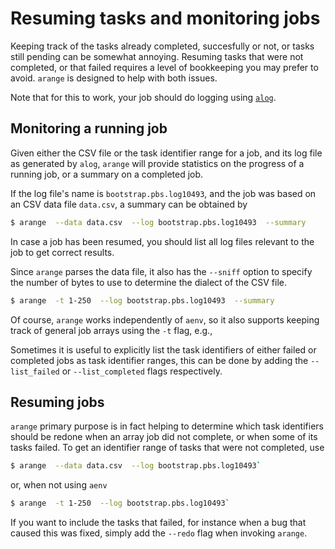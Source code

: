 # Resuming tasks and monitoring jobs
Keeping track of the tasks already completed, succesfully or not, or tasks
still pending can be somewhat annoying.  Resuming tasks that were not
completed, or that failed requires a level of bookkeeping you may prefer
to avoid.  `arange`  is designed to help with both issues.

Note that for this to work, your job should do logging using
[`alog`](alog.md).

## Monitoring a running job
Given either the CSV file or the task identifier range for a job, and its
log file as generated by `alog`, `arange` will provide statistics on the
progress of a running job, or a summary on a completed job.

If the log file's name is `bootstrap.pbs.log10493`, and the job was based
on an CSV data file `data.csv`, a summary can be obtained by
```bash
$ arange  --data data.csv  --log bootstrap.pbs.log10493  --summary
```
In case a job has been resumed, you should list all log files relevant to
the job to get correct results.

Since `arange` parses the data file, it also has the `--sniff` option to
specify the number of bytes to use to determine the dialect of the CSV
file.
```bash
$ arange  -t 1-250  --log bootstrap.pbs.log10493  --summary
```

Of course, `arange` works independently of `aenv`, so it also supports
keeping track of general job arrays using the `-t` flag, e.g.,

Sometimes it is useful to explicitly list the task identifiers of either
failed or completed jobs as task identifier ranges, this can be done by
adding the `--list_failed` or `--list_completed` flags respectively.

## Resuming jobs
`arange` primary purpose is in fact helping to determine which task
identifiers should be redone when an array job did not complete, or when
some of its tasks failed.  To get an identifier range of tasks that were
not completed, use
```bash
$ arange  --data data.csv  --log bootstrap.pbs.log10493`
```
or, when not using `aenv`
```bash
$ arange  -t 1-250  --log bootstrap.pbs.log10493`
```

If you want to include the tasks that failed, for instance when a bug that
caused this was fixed, simply add the `--redo` flag when invoking `arange`.
